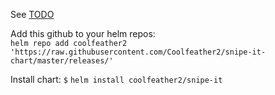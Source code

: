 See [TODO](/TODO.md)


Add this github to your helm repos:  
`helm repo add coolfeather2 'https://raw.githubusercontent.com/Coolfeather2/snipe-it-chart/master/releases/'`

Install chart: `$` `helm install coolfeather2/snipe-it`
